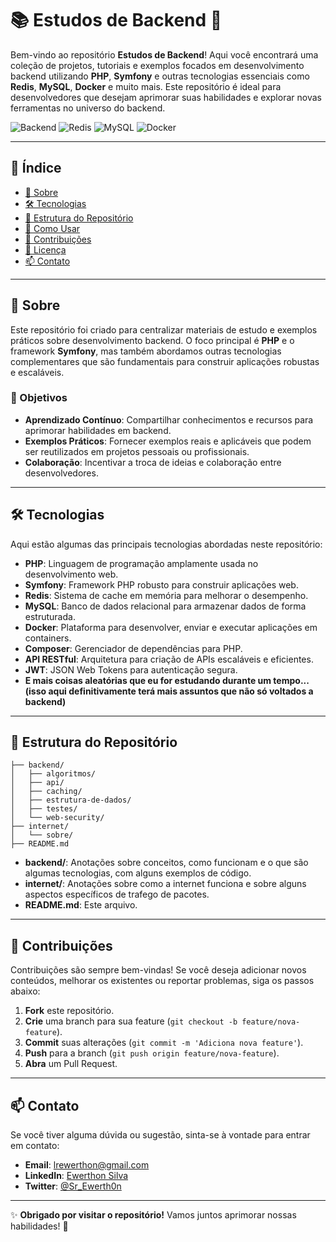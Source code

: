 # 📚 Estudos de Backend 🚀

Bem-vindo ao repositório **Estudos de Backend**! Aqui você encontrará uma coleção de projetos, tutoriais e exemplos focados em desenvolvimento backend utilizando **PHP**, **Symfony** e outras tecnologias essenciais como **Redis**, **MySQL**, **Docker** e muito mais. Este repositório é ideal para desenvolvedores que desejam aprimorar suas habilidades e explorar novas ferramentas no universo do backend.

![Backend](https://img.shields.io/badge/Backend-PHP%2C%20Symfony-blue)
![Redis](https://img.shields.io/badge/Redis-Cache-red)
![MySQL](https://img.shields.io/badge/MySQL-Banco_de_Dados-brightgreen)
![Docker](https://img.shields.io/badge/Docker-Container-blue)

---

## 📑 Índice

- [📖 Sobre](#-sobre)
- [🛠 Tecnologias](#-tecnologias)
- [📂 Estrutura do Repositório](#-estrutura-do-repositório)
- [🚀 Como Usar](#-como-usar)
- [🤝 Contribuições](#-contribuições)
- [📜 Licença](#-licença)
- [📫 Contato](#-contato)

---

## 📖 Sobre

Este repositório foi criado para centralizar materiais de estudo e exemplos práticos sobre desenvolvimento backend. O foco principal é **PHP** e o framework **Symfony**, mas também abordamos outras tecnologias complementares que são fundamentais para construir aplicações robustas e escaláveis.

### 🎯 Objetivos

- **Aprendizado Contínuo**: Compartilhar conhecimentos e recursos para aprimorar habilidades em backend.
- **Exemplos Práticos**: Fornecer exemplos reais e aplicáveis que podem ser reutilizados em projetos pessoais ou profissionais.
- **Colaboração**: Incentivar a troca de ideias e colaboração entre desenvolvedores.

---

## 🛠 Tecnologias

Aqui estão algumas das principais tecnologias abordadas neste repositório:

- **PHP**: Linguagem de programação amplamente usada no desenvolvimento web.
- **Symfony**: Framework PHP robusto para construir aplicações web.
- **Redis**: Sistema de cache em memória para melhorar o desempenho.
- **MySQL**: Banco de dados relacional para armazenar dados de forma estruturada.
- **Docker**: Plataforma para desenvolver, enviar e executar aplicações em containers.
- **Composer**: Gerenciador de dependências para PHP.
- **API RESTful**: Arquitetura para criação de APIs escaláveis e eficientes.
- **JWT**: JSON Web Tokens para autenticação segura.
- **E mais coisas aleatórias que eu for estudando durante um tempo... (isso aqui definitivamente terá mais assuntos que não só voltados a backend)**

---

## 📂 Estrutura do Repositório

```plaintext
├── backend/
│   ├── algoritmos/
│   ├── api/
│   ├── caching/
│   ├── estrutura-de-dados/
│   ├── testes/
│   └── web-security/
├── internet/
│   └── sobre/
├── README.md
```

- **backend/**: Anotações sobre conceitos, como funcionam e o que são algumas tecnologias, com alguns exemplos de código.
- **internet/**: Anotações sobre como a internet funciona e sobre alguns aspectos específicos de trafego de pacotes.
- **README.md**: Este arquivo.

---

## 🤝 Contribuições

Contribuições são sempre bem-vindas! Se você deseja adicionar novos conteúdos, melhorar os existentes ou reportar problemas, siga os passos abaixo:

1. **Fork** este repositório.
2. **Crie** uma branch para sua feature (`git checkout -b feature/nova-feature`).
3. **Commit** suas alterações (`git commit -m 'Adiciona nova feature'`).
4. **Push** para a branch (`git push origin feature/nova-feature`).
5. **Abra** um Pull Request.

---

## 📫 Contato

Se você tiver alguma dúvida ou sugestão, sinta-se à vontade para entrar em contato:

- **Email**: lrewerthon@gmail.com
- **LinkedIn**: [Ewerthon Silva](https://www.linkedin.com/in/ewerthon-silva/)
- **Twitter**: [@Sr_Ewerth0n](https://x.com/Sr_Ewerth0n)

---

✨ **Obrigado por visitar o repositório!** Vamos juntos aprimorar nossas habilidades! 🚀

```

